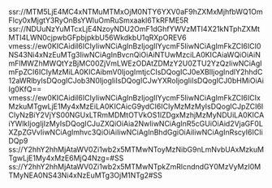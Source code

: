 ssr://MTM5LjE4MC4xNTMuMTMxOjM0NTY6YXV0aF9hZXMxMjhfbWQ1OmFlcy0xMjgtY3RyOnBsYWluOmRuSmxaakl6TkRFME5R
ssr://NDUuNzYuMTcxLjE4NzoyNDU2OmF1dGhfYWVzMTI4X21kNTphZXMtMTI4LWN0cjpwbGFpbjpkbU56WkdkbU1qRXpOREV6
vmess://ew0KICAidiI6ICIyIiwNCiAgInBzIjogIlYycmF5IiwNCiAgImFkZCI6ICI0NS43Ni4xNzEuMTg3IiwNCiAgInBvcnQiOiAiNTUwMzciLA0KICAiaWQiOiAiNmFlMWZhMWQtYzBjMC00ZjVmLWEzODAtZDMzY2U0ZTU2YzQzIiwNCiAgImFpZCI6ICIyMzMiLA0KICAibmV0IjogImtjcCIsDQogICJ0eXBlIjogIndlY2hhdC12aWRlbyIsDQogICJob3N0IjogIiIsDQogICJwYXRoIjogIiIsDQogICJ0bHMiOiAiIg0KfQ==
vmess://ew0KICAidiI6ICIyIiwNCiAgInBzIjogIlYycmF5IiwNCiAgImFkZCI6ICIxMzkuMTgwLjE1My4xMzEiLA0KICAicG9ydCI6ICIyMzMzMyIsDQogICJpZCI6ICIyNzBiY2VjYS00NGUxLTRmMDMtOTVkOS1lZDgxMzhjMzMyNDUiLA0KICAiYWlkIjogIjIzMyIsDQogICJuZXQiOiAia2NwIiwNCiAgInR5cGUiOiAid2VjaGF0LXZpZGVvIiwNCiAgImhvc3QiOiAiIiwNCiAgInBhdGgiOiAiIiwNCiAgInRscyI6ICIiDQp9
ss://Y2hhY2hhMjAtaWV0Zi1wb2x5MTMwNToyMzNibG9nLmNvbUAxMzkuMTgwLjE1My4xMzE6MjQ4Nzg=#SS
ss://Y2hhY2hhMjAtaWV0Zi1wb2x5MTMwNTpkZmRlcndndGY0MzVyMzI0MTMyNEA0NS43Ni4xNzEuMTg3OjM1NTg2#SS
